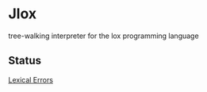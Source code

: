 # Jlox

tree-walking interpreter for the lox programming language

## Status

[Lexical Errors](https://craftinginterpreters.com/scanning.html#lexical-errors)

